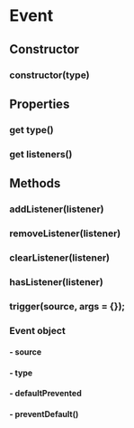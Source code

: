 # Event

## Constructor
### constructor(type)

## Properties
### get type()
### get listeners()

## Methods
### addListener(listener)
### removeListener(listener)
### clearListener(listener)
### hasListener(listener)
### trigger(source, args = {});
### Event object
#### - source
#### - type
#### - defaultPrevented
#### - preventDefault()
